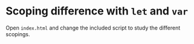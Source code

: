# Scoping difference with `let` and `var`

Open `index.html` and change the included script to study the different scopings.
